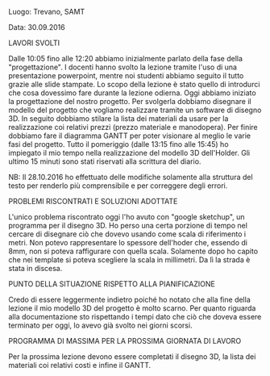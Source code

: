 Luogo: Trevano, SAMT

Data: 30.09.2016

LAVORI SVOLTI

Dalle 10:05 fino alle 12:20 abbiamo inizialmente parlato della fase della "progettazione". I docenti hanno svolto la lezione tramite l'uso di una presentazione powerpoint, mentre noi studenti abbiamo seguito il tutto grazie alle slide stampate. Lo scopo della lezione è stato quello di introdurci che cosa dovessimo fare durante la lezione odierna. Oggi abbiamo iniziato la progettazione del nostro progetto. Per svolgerla dobbiamo disegnare il modello del progetto che vogliamo realizzare tramite un software di disegno 3D. In seguito dobbiamo stilare la lista dei materiali da usare per la realizzazione coi relativi prezzi (prezzo materiale e manodopera). Per finire dobbiamo fare il diagramma GANTT per poter visionare al meglio le varie fasi del progetto. Tutto il pomeriggio (dalle 13:15 fino alle 15:45) ho impiegato il mio tempo nella realizzazione del modello 3D dell'Holder. Gli ultimo 15 minuti sono stati riservati alla scrittura del diario.

NB: Il 28.10.2016 ho effettuato delle modifiche solamente alla struttura del testo per renderlo più comprensibile e per correggere degli errori.

PROBLEMI RISCONTRATI E SOLUZIONI ADOTTATE

L'unico problema riscontrato oggi l'ho avuto con "google sketchup", un programma per il disegno 3D. Ho perso una certa porzione di tempo nel cercare di disegnare ciò che dovevo usando come scala di riferimento i metri. Non potevo rappresentare lo spessore dell'hoder che, essendo di 8mm, non si poteva raffigurare con quella scala. Solamente dopo ho capito che nei template si poteva scegliere la scala in millimetri. Da lì la strada è stata in discesa. 

PUNTO DELLA SITUAZIONE RISPETTO ALLA PIANIFICAZIONE

Credo di essere leggermente indietro poiché ho notato che alla fine della lezione il mio modello 3D del progetto è molto scarno. Per quanto riguarda alla documentazione sto rispettando i tempi dato che ciò che doveva essere terminato per oggi, lo avevo già svolto nei giorni scorsi.

PROGRAMMA DI MASSIMA PER LA PROSSIMA GIORNATA DI LAVORO

Per la prossima lezione devono essere completati il disegno 3D, la lista dei materiali coi relativi costi e infine il GANTT.
